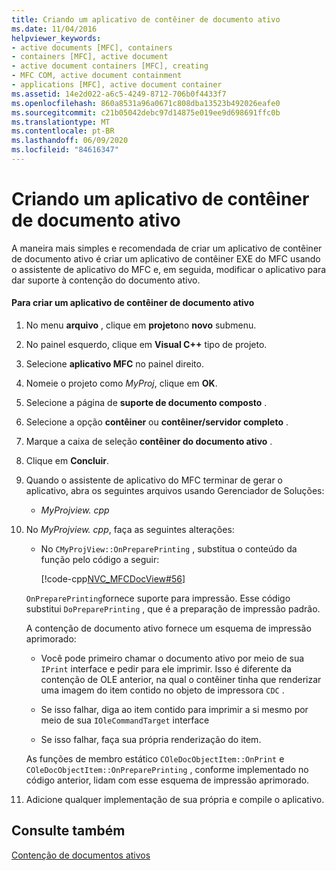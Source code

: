 ```yaml
---
title: Criando um aplicativo de contêiner de documento ativo
ms.date: 11/04/2016
helpviewer_keywords:
- active documents [MFC], containers
- containers [MFC], active document
- active document containers [MFC], creating
- MFC COM, active document containment
- applications [MFC], active document container
ms.assetid: 14e2d022-a6c5-4249-8712-706b0f4433f7
ms.openlocfilehash: 860a8531a96a0671c808dba13523b492026eafe0
ms.sourcegitcommit: c21b05042debc97d14875e019ee9d698691ffc0b
ms.translationtype: MT
ms.contentlocale: pt-BR
ms.lasthandoff: 06/09/2020
ms.locfileid: "84616347"
---
```

# <a name="creating-an-active-document-container-application"></a>Criando um aplicativo de contêiner de documento ativo

A maneira mais simples e recomendada de criar um aplicativo de contêiner de documento ativo é criar um aplicativo de contêiner EXE do MFC usando o assistente de aplicativo do MFC e, em seguida, modificar o aplicativo para dar suporte à contenção do documento ativo.

#### <a name="to-create-an-active-document-container-application"></a>Para criar um aplicativo de contêiner de documento ativo

1. No menu **arquivo** , clique em **projeto**no **novo** submenu.

1. No painel esquerdo, clique em **Visual C++** tipo de projeto.

1. Selecione **aplicativo MFC** no painel direito.

1. Nomeie o projeto como *MyProj*, clique em **OK**.

1. Selecione a página de **suporte de documento composto** .

1. Selecione a opção **contêiner** ou **contêiner/servidor completo** .

1. Marque a caixa de seleção **contêiner do documento ativo** .

1. Clique em **Concluir**.

1. Quando o assistente de aplicativo do MFC terminar de gerar o aplicativo, abra os seguintes arquivos usando Gerenciador de Soluções:

   - *MyProjview. cpp*

1. No *MyProjview. cpp*, faça as seguintes alterações:

   - No `CMyProjView::OnPreparePrinting` , substitua o conteúdo da função pelo código a seguir:

     [!code-cpp[NVC_MFCDocView#56](codesnippet/cpp/creating-an-active-document-container-application_1.cpp)]

   `OnPreparePrinting`fornece suporte para impressão. Esse código substitui `DoPreparePrinting` , que é a preparação de impressão padrão.

   A contenção de documento ativo fornece um esquema de impressão aprimorado:

   - Você pode primeiro chamar o documento ativo por meio de sua `IPrint` interface e pedir para ele imprimir. Isso é diferente da contenção de OLE anterior, na qual o contêiner tinha que renderizar uma imagem do item contido no objeto de impressora `CDC` .

   - Se isso falhar, diga ao item contido para imprimir a si mesmo por meio de sua `IOleCommandTarget` interface

   - Se isso falhar, faça sua própria renderização do item.

   As funções de membro estático `COleDocObjectItem::OnPrint` e `COleDocObjectItem::OnPreparePrinting` , conforme implementado no código anterior, lidam com esse esquema de impressão aprimorado.

1. Adicione qualquer implementação de sua própria e compile o aplicativo.

## <a name="see-also"></a>Consulte também

[Contenção de documentos ativos](active-document-containment.md)
